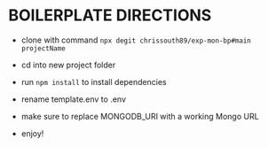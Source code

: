 # BOILERPLATE DIRECTIONS

- clone with command `npx degit chrissouth89/exp-mon-bp#main projectName`

- cd into new project folder

- run `npm install` to install dependencies

- rename template.env to .env

- make sure to replace MONGODB_URI with a working Mongo URL

- enjoy!